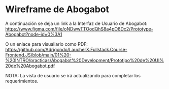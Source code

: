 # Wireframe de Abogabot
A continuación se deja un link a la Interfaz de Usuario de Abogabot:
https://www.figma.com/file/oNDwwTTOodQhS8a4pO8Dc2/Prototype-Abogabot?node-id=0%3A1

O un enlace para visualiarlo como PDF:
https://github.com/Adrigondo/LaucherX.Fullstack.Course-Frontend.JS/blob/main/01%20-%20INTRO/practicas/Abogabot%20Development/Prototipo%20de%20UI%20de%20Abogabot.pdf

NOTA: La vista de usuario se irá actualizando para completar los requerimientos.
